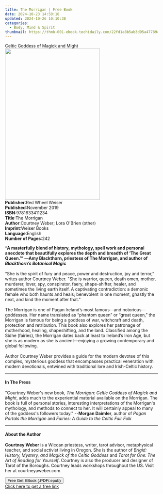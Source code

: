 ```yaml
---
title: The Morrigan | Free Book
date: 2024-10-23 14:50:18
updated: 2024-10-26 10:10:38
categories:
  - Body, Mind & Spirit
thumbnail: https://thmb-001-ebook.techidaily.com/22fd1a8b5ab3d95a47789c5253ca902c84d265fe5a5f7ba0b3caacf250c16de9.jpg
---
```

<main id="book-container">
  <div class="flex flex-col">
    <div class="book-brief flex-1 py-6 px-4 sm:p-6 md:py-10 md:px-8">
      <!-- brief-->
      <div class="book-brief-main">Celtic Goddess of Magick and Might</div>
    </div>
    <div
      class="book-meta-info flex-1 grid gap-4 col-start-1 col-end-3 row-start-1 sm:mb-6 sm:grid-cols-4 lg:gap-6 lg:col-start-2 lg:row-end-6 lg:row-span-6 lg:mb-0"
    >
      <div
        class="book-meta-info-left place-content-center mt-4 p-4 text-sm leading-6 col-start-2 col-span-2 dark:text-slate-400"
      >
        <img
          class="w-full h-500 object-cover rounded-lg sm:h-255 sm:col-span-2 lg:col-span-full"
          src="https://img-001-ebook.techidaily.com/12eb7de86a8c02186e4cb4ef9494b9387ba5e7b5a07611c91232ef719591d613.jpg"
          alt=""
          width="312"
          height="500"
        />
      </div>
      <div
        class="book-meta-info-right mt-2 col-start-1 row-start-2 col-span-3 self-center"
      >
        <!-- meta data  -->
        <div class="flex flex-col px-4 md:px-8">
          <div class="flex-1">
            <strong>Publisher</strong>:<span class="px-2"
              >Red Wheel Weiser</span
            >
          </div>
          <div class="flex-1">
            <strong>Published</strong>:<span class="px-2">November 2019</span>
          </div>
          <div class="flex-1">
            <strong>ISBN</strong>:<span class="px-2">9781633411234</span>
          </div>
          <div class="flex-1">
            <strong>Title</strong>:<span class="px-2">The Morrigan</span>
          </div>
          <div class="flex-1">
            <strong>Author</strong>:<span class="px-2"
              >Courtney Weber; Lora O&#39;Brien (other)</span
            >
          </div>
          <div class="flex-1">
            <strong>Imprint</strong>:<span class="px-2">Weiser Books</span>
          </div>
          <div class="flex-1">
            <strong>Language</strong>:<span class="px-2">English</span>
          </div>
          <div class="flex-1">
            <strong>Number of Pages</strong>:<span class="px-2">242</span>
          </div>
        </div>
      </div>
    </div>
    <div class="book-description flex-1 py-6 px-4 sm:p-6 md:py-10 md:px-8">
      <div class="book-description-main">
        <div accordion-content="" id="description">
          <p>
            <b
              >“A masterfully blend of history, mythology, spell work and
              personal anecdote that beautifully explores the depth and breadth
              of ‘The Great Queen.’” —Amy Blackthorn, priestess of The Morrigan,
              and author of <i>Blackthorn’s Botanical Magic</i></b
            ><br /><br />“She is the spirit of fury and peace, power and
            destruction, joy and terror,” writes author Courtney Weber. "She is
            warrior, queen, death omen, mother, murderer, lover, spy,
            conspirator, faery, shape-shifter, healer, and sometimes the living
            earth itself. A captivating contradiction: a demonic female who both
            haunts and heals; benevolent in one moment, ghastly the next, and
            kind the moment after that.”<br /><br />The Morrigan is one of Pagan
            Ireland’s most famous—and notorious—goddesses. Her name translated
            as “phantom queen” or “great queen,” the Morrigan is famous for
            being a goddess of war, witchcraft and death, protection and
            retribution. This book also explores her patronage of motherhood,
            healing, shapeshifting, and the land. Classified among the Sidhe
            (fairies), the Morrigan dates back at least to Ireland’s Iron Age,
            but she is as modern as she is ancient―enjoying a growing
            contemporary and global following.<br /><br />Author Courtney Weber
            provides a guide for the modern devotee of this complex, mysterious
            goddess that encompasses practical veneration with modern
            devotionals, entwined with traditional lore and Irish-Celtic
            history.
          </p>
        </div>
        <div class="accordion-fader"></div>
      </div>
    </div>
    <div class="book-excerpts flex-1 py-6 px-4 sm:p-6 md:py-10 md:px-8">
      <!-- excerpts-->
      <div class="book-excerpts-main">
        <hr />
        <h4 class="placeholder placeholder-heading">
          <span>In The Press</span>
        </h4>
        <p>
          "Courtney Weber's new book,
          <i>The Morrigan: Celtic Goddess of Magick and Might</i>, adds much to
          the experiential material available on the Morrigan. The book is full
          of personal stories, interesting interpretations of the Morrigan's
          mythology, and methods to connect to her. It will certainly appeal to
          many of the goddess's followers today." --<b>Morgan Daimler</b>,
          author of <i>Pagan Portals the Morrigan</i> and
          <i>Fairies: A Guide to the Celtic Fair Folk</i>
        </p>
      </div>
    </div>
    <div class="book-about-author flex-1 py-6 px-4 sm:p-6 md:py-10 md:px-8">
      <!-- about author-->
      <div class="book-main-author-main">
        <hr />
        <h4 class="placeholder placeholder-heading">
          <span>About the Author</span>
        </h4>
        <p>
          <b>Courtney Weber</b> is a Wiccan priestess, writer, tarot advisor,
          metaphysical teacher, and social activist living in Oregon. She is the
          author of
          <i>Brigid: History, Mystery, and Magick of the Celtic Goddess</i> and
          <i>Tarot for One: The Art of Reading for Yourself</i>. Courtney is
          also the producer and designer of Tarot of the Boroughs. Courtney
          leads workshops throughout the US. Visit her
          at&nbsp;courtneyaweber.com.
        </p>
      </div>
    </div>
    <div class="book-free-get flex-1 py-6 px-4 sm:p-6 md:py-10 md:px-8">
      <button
        id="btn-free-get"
        class="bg-blue-500 hover:bg-blue-700 text-white font-bold py-2 px-4 rounded"
      >
        Free Get EBook (.PDF/.epub)
      </button>
      <div id="countdown-display" class="px-2 text-lg mt-2"></div>
      <a
        id="free-link"
        class="hidden bg-blue-500 hover:bg-blue-700 text-white font-bold py-2 px-4 rounded"
        href="https://www.ebooks.com/en-us/book/209636277/the-morrigan/courtney-weber/"
        target="_blank"
        >Click here to get a free link</a
      >
    </div>
    <script>
      let countdownTime = 0;
      let countdownInterval = null;
      document
        .getElementById('btn-free-get')
        .addEventListener('click', startCountdown);
      function startCountdown() {
        countdownTime = new Date().getTime() + 60000 * 3;
        countdownInterval = setInterval(updateCountdown, 1000);
        document.getElementById('btn-free-get').disabled = true;
        document
          .getElementById('btn-free-get')
          .classList.add('bg-gray-500', 'cursor-not-allowed');
      }
      function updateCountdown() {
        let currentTime = new Date().getTime();
        let timeLeft = countdownTime - currentTime;
        let secondsLeft = Math.floor(timeLeft / 1000);
        document.getElementById('countdown-display').innerHTML =
          `Remaining time: ${secondsLeft} seconds.`;
        if (secondsLeft <= 0) {
          clearInterval(countdownInterval);
          document.getElementById('btn-free-get').classList.add('hidden');
          document.getElementById('free-link').classList.remove('hidden');
          document.getElementById('countdown-display').innerHTML = '';
        }
      }
    </script>
  </div>
</main>
